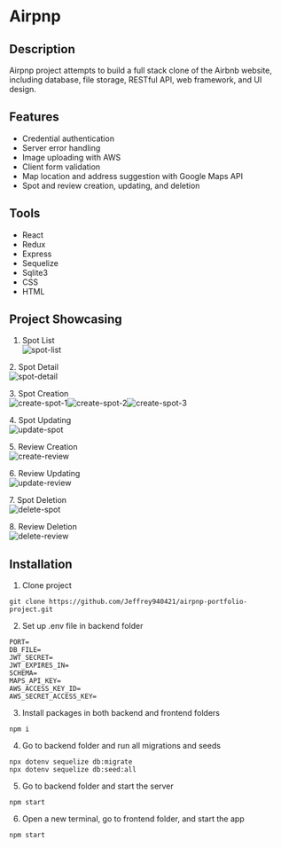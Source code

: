 # Airpnp

## Description
Airpnp project attempts to build a full stack clone of the Airbnb website, including database, file storage, RESTful API, web framework, and UI design.

## Features
* Credential authentication
* Server error handling
* Image uploading with AWS
* Client form validation
* Map location and address suggestion with Google Maps API
* Spot and review creation, updating, and deletion

## Tools
* React
* Redux
* Express
* Sequelize
* Sqlite3
* CSS
* HTML

## Project Showcasing
1. Spot List <br>
![spot-list]

[spot-list]: ./images/spot-list.gif
2. Spot Detail <br>
![spot-detail]

[spot-detail]: ./images/spot-detail.gif
3. Spot Creation <br>
![create-spot-1]![create-spot-2]![create-spot-3]

[create-spot-1]: ./images/create-spot-1.gif
[create-spot-2]: ./images/create-spot-2.gif
[create-spot-3]: ./images/create-spot-3.gif
4. Spot Updating <br>
![update-spot]

[update-spot]: ./images/update-spot.gif
5. Review Creation <br>
![create-review]

[create-review]: ./images/create-review.gif
6. Review Updating <br>
![update-review]

[update-review]: ./images/update-review.gif
7. Spot Deletion <br>
![delete-spot]

[delete-spot]: ./images/delete-spot.gif
8. Review Deletion <br>
![delete-review]

[delete-review]: ./images/delete-review.gif

## Installation
1. Clone project
```
git clone https://github.com/Jeffrey940421/airpnp-portfolio-project.git
```
2. Set up .env file in backend folder
```
PORT=
DB_FILE=
JWT_SECRET=
JWT_EXPIRES_IN=
SCHEMA=
MAPS_API_KEY=
AWS_ACCESS_KEY_ID=
AWS_SECRET_ACCESS_KEY=
```
3. Install packages in both backend and frontend folders
```
npm i
```
4. Go to backend folder and run all migrations and seeds
```
npx dotenv sequelize db:migrate
npx dotenv sequelize db:seed:all
```
5. Go to backend folder and start the server
```
npm start
```
6. Open a new terminal, go to frontend folder, and start the app
```
npm start
```
